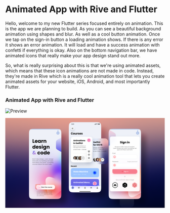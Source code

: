 # Animated App with Rive and Flutter



Hello, welcome to my new Flutter series focused entirely on animation. This is the app we are planning to build. As you can see a beautiful background animation using shapes and blur. As well as a cool button animation. Once we tap on the sign-in button a loading animation shows. If there is any error it shows an error animation. It will load and have a success animation with confetti if everything is okay.
Also on the bottom navigation bar, we have animated icons that really make your app design stand out more.

So, what is really surprising about this is that we're using animated assets, which means that these icon animations are not made in code. Instead, they're made in Rive which is a really cool animation tool that lets you create animated assets for your website, iOS, Android, and most importantly Flutter.

### Animated App with Rive and Flutter

![Preview](/gif.gif)

![App UI](/ui.png)
